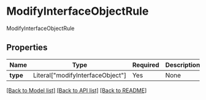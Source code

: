 # ModifyInterfaceObjectRule

ModifyInterfaceObjectRule

## Properties
| Name | Type | Required | Description |
| ------------ | ------------- | ------------- | ------------- |
**type** | Literal["modifyInterfaceObject"] | Yes | None |


[[Back to Model list]](../../../../README.md#models-v2-link) [[Back to API list]](../../../../README.md#apis-v2-link) [[Back to README]](../../../../README.md)
